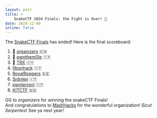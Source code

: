 ```yaml
---
layout: post
title: >
    SnakeCTF 2024 Finals: the Fight is Over! 🐍
date: 2024-12-08
inline: false
---
```

The [SnakeCTF Finals](https://ctftime.org/event/2419) has ended!
Here is the final scoreboard:
1. 🥇 [organizers](https://ctftime.org/team/42934) 🇨🇭
1. 🥈 [pwnthem0le](https://ctftime.org/team/60467) 🇮🇹
1. 🥉 [TRX](https://ctftime.org/team/46516) 🇮🇹
1. [fibonhack](https://ctftime.org/team/117538) 🇮🇹
1. [RoyalRoppers](https://ctftime.org/team/176008) 🇸🇪
1. [Srdnlen](https://ctftime.org/team/83421) 🇮🇹
1. [pwnterroni](https://ctftime.org/team/278505) 🇮🇹
1. [KITCTF](https://ctftime.org/team/7221) 🇩🇪

GG to _organizers_ for winning the snakeCTF Finals!  
And congratulations to [MadrHacks](https://madrhacks.org) for the wonderful organization! _Sicut Serpentes_!
See ya next year!